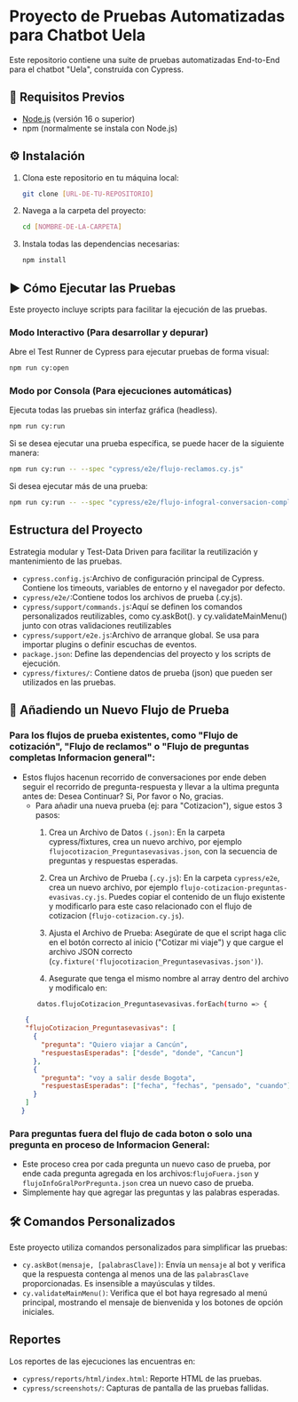# Proyecto de Pruebas Automatizadas para Chatbot Uela

Este repositorio contiene una suite de pruebas automatizadas End-to-End para el chatbot "Uela", construida con Cypress.

## 🚀 Requisitos Previos

- [Node.js](https://nodejs.org/) (versión 16 o superior)
- npm (normalmente se instala con Node.js)

## ⚙️ Instalación

1.  Clona este repositorio en tu máquina local:
    ```bash
    git clone [URL-DE-TU-REPOSITORIO]
    ```
2.  Navega a la carpeta del proyecto:
    ```bash
    cd [NOMBRE-DE-LA-CARPETA]
    ```
3.  Instala todas las dependencias necesarias:
    ```bash
    npm install
    ```

## ▶️ Cómo Ejecutar las Pruebas

Este proyecto incluye scripts para facilitar la ejecución de las pruebas.

### Modo Interactivo (Para desarrollar y depurar)

Abre el Test Runner de Cypress para ejecutar pruebas de forma visual:
```bash
npm run cy:open
```
### Modo por Consola (Para ejecuciones automáticas)

Ejecuta todas las pruebas sin interfaz gráfica (headless).
```bash
npm run cy:run
````
Si se desea ejecutar una prueba específica, se puede hacer de la siguiente manera:
```bash
npm run cy:run -- --spec "cypress/e2e/flujo-reclamos.cy.js"
```
Si desea ejecutar más de una prueba:
```bash
npm run cy:run -- --spec "cypress/e2e/flujo-infogral-conversacion-completa.cy.js,cypress/e2e/flujo-infogral-una-pregunta.cy.js"
```

## Estructura del Proyecto

Estrategia modular y Test-Data Driven para facilitar la reutilización y mantenimiento de las pruebas.

- `cypress.config.js`:Archivo de configuración principal de Cypress. Contiene los timeouts, variables de entorno y el navegador por defecto.
- `cypress/e2e/`:Contiene todos los archivos de prueba (.cy.js).
- `cypress/support/commands.js`:Aquí se definen los comandos personalizados reutilizables, como cy.askBot(). y cy.validateMainMenu() junto con otras validaciones reutilizables
- `cypress/support/e2e.js`:Archivo de arranque global. Se usa para importar plugins o definir escuchas de eventos.
- `package.json`: Define las dependencias del proyecto y los scripts de ejecución.
- `cypress/fixtures/`: Contiene datos de prueba (json) que pueden ser utilizados en las pruebas.

## 🧪 Añadiendo un Nuevo Flujo de Prueba
### Para los flujos de prueba existentes, como "Flujo de cotización", "Flujo de reclamos" o "Flujo de preguntas completas Informacion general":
- Estos flujos hacenun recorrido de conversaciones por ende deben seguir el recorrido de pregunta-respuesta y llevar a la ultima pregunta antes de: Desea Continuar? Si, Por favor o No, gracias.
  - Para añadir una nueva prueba (ej: para "Cotizacion"), sigue estos 3 pasos:
    1. Crea un Archivo de Datos `(.json)`:
       En la carpeta cypress/fixtures, crea un nuevo archivo, por ejemplo `flujocotizacion_Preguntasevasivas.json`, con la secuencia de preguntas y respuestas esperadas.

    2. Crea un Archivo de Prueba (`.cy.js`):
       En la carpeta `cypress/e2e`, crea un nuevo archivo, por ejemplo `flujo-cotizacion-preguntas-evasivas.cy.js`. Puedes copiar el contenido de un flujo existente y modificarlo para este caso relacionado con el flujo de cotizacion (`flujo-cotizacion.cy.js`).

    3. Ajusta el Archivo de Prueba:
       Asegúrate de que el script haga clic en el botón correcto al inicio ("Cotizar mi viaje") y que cargue el archivo JSON correcto (`cy.fixture('flujocotizacion_Preguntasevasivas.json')`).
    4. Asegurate que tenga el mismo nombre al array dentro del archivo y modificalo en:
```bash
       datos.flujoCotizacion_Preguntasevasivas.forEach(turno => {
```

```json
    {
    "flujoCotizacion_Preguntasevasivas": [
      {
        "pregunta": "Quiero viajar a Cancún",
        "respuestasEsperadas": ["desde", "donde", "Cancun"]
      },
      {
        "pregunta": "voy a salir desde Bogota",
        "respuestasEsperadas": ["fecha", "fechas", "pensado", "cuando"]
      }
    ]
   }
```
### Para preguntas fuera del flujo de cada boton o solo una pregunta en proceso de Informacion General:
- Este proceso crea por cada pregunta un nuevo caso de prueba, por ende cada pregunta agregada en los archivos:`flujoFuera.json` y `flujoInfoGralPorPregunta.json` crea un nuevo caso de prueba.
- Simplemente hay que agregar las preguntas y las palabras esperadas.

## 🛠️ Comandos Personalizados
Este proyecto utiliza comandos personalizados para simplificar las pruebas:

- `cy.askBot(mensaje, [palabrasClave])`: Envía un `mensaje` al bot y verifica que la respuesta contenga al menos una de las `palabrasClave` proporcionadas. Es insensible a mayúsculas y tildes.
- `cy.validateMainMenu()`: Verifica que el bot haya regresado al menú principal, mostrando el mensaje de bienvenida y los botones de opción iniciales.

## Reportes
Los reportes de las ejecuciones las encuentras en:
- `cypress/reports/html/index.html`: Reporte HTML de las pruebas.
- `cypress/screenshots/`: Capturas de pantalla de las pruebas fallidas.
